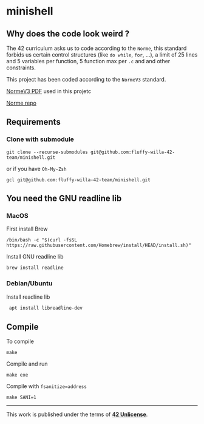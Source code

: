 # minishell

## Why does the code look weird ?

The 42 curriculum asks us to code according to the `Norme`, this standard forbids us certain control structures (like `do while`, `for`, ...), a limit of 25 lines and 5 variables per function, 5 function max per `.c` and and other constraints.

This project has been coded according to the `NormeV3` standard.

[NormeV3 PDF](https://github.com/Matthew-Dreemurr/Media-Stock/blob/master/norm/en.normV3.pdf) used in this projetc

[Norme repo](https://github.com/42School/norminette)

## Requirements

### Clone with submodule

```
git clone --recurse-submodules git@github.com:fluffy-willa-42-team/minishell.git
```

or if you have `Oh-My-Zsh`

```
gcl git@github.com:fluffy-willa-42-team/minishell.git
```

## You need the GNU readline lib

### MacOS

First install Brew
```
/bin/bash -c "$(curl -fsSL https://raw.githubusercontent.com/Homebrew/install/HEAD/install.sh)"
```

Install GNU readline lib
```sh
brew install readline 
```

### Debian/Ubuntu

Install readline lib
```sh
 apt install libreadline-dev
```

## Compile

To compile

```make```

Compile and run

```make exe```

Compile with `fsanitize=address`

```make SANI=1```

---

This work is published under the terms of **[42 Unlicense](https://github.com/gcamerli/42unlicense)**.
